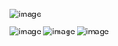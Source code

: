 ![image](https://github.com/drika-dev/portifolio/assets/126597972/4c6257c4-3d29-434b-9f00-b0ac0d9e4f3a)

![image](https://github.com/drika-dev/portifolio/assets/126597972/48470593-9d79-4aac-9d70-ab951b55dbb3)
![image](https://github.com/drika-dev/portifolio/assets/126597972/69bf3573-3d59-4976-bec6-5876978e7386)
![image](https://github.com/drika-dev/portifolio/assets/126597972/cda88541-81a0-43dd-92db-70d5c3607e87)

